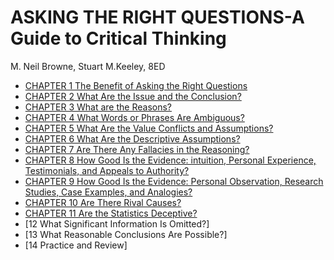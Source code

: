 # ASKING THE RIGHT QUESTIONS-A Guide to Critical Thinking

M. Neil Browne, Stuart M.Keeley, 8ED

- [CHAPTER 1 The Benefit of Asking the Right Questions](chapter1.md)
- [CHAPTER 2 What Are the Issue and the Conclusion?](chapter2.md)
- [CHAPTER 3 What are the Reasons?](chapter3.md)
- [CHAPTER 4 What Words or Phrases Are Ambiguous?](chapter4.md)
- [CHAPTER 5 What Are the Value Conflicts and Assumptions?](chapter5.md)
- [CHAPTER 6 What Are the Descriptive Assumptions?](chapter6.md)
- [CHAPTER 7 Are There Any Fallacies in the Reasoning?](chapter7.md)
- [CHAPTER 8 How Good Is the Evidence: intuition, Personal Experience, Testimonials, and Appeals to Authority?](chapter8.md)
- [CHAPTER 9 How Good Is the Evidence: Personal Observation, Research Studies, Case Examples, and Analogies?](chapter9.md)
- [CHAPTER 10 Are There Rival Causes?](chapter10.md)
- [CHAPTER 11 Are the Statistics Deceptive?](chapter11.md)
- [12 What Significant Information Is Omitted?]
- [13 What Reasonable Conclusions Are Possible?]
- [14 Practice and Review]
